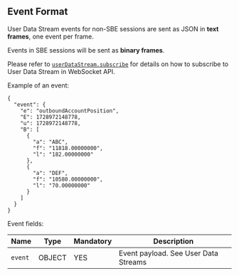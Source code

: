 ## Event Format

User Data Stream events for non-SBE sessions are sent as JSON in **text frames**, one event per frame.

Events in SBE sessions will be sent as **binary frames**.

Please refer to [`userDataStream.subscribe`](/docs/binance-spot-api-docs/websocket-api/user-data-stream-requests#user_data_stream_subscribe) for details on how to subscribe to User Data Stream in WebSocket API.

Example of an event:

```
{  
  "event": {  
    "e": "outboundAccountPosition",  
    "E": 1728972148778,  
    "u": 1728972148778,  
    "B": [  
      {  
        "a": "ABC",  
        "f": "11818.00000000",  
        "l": "182.00000000"  
      },  
      {  
        "a": "DEF",  
        "f": "10580.00000000",  
        "l": "70.00000000"  
      }  
    ]  
  }  
}
```

Event fields:

| Name | Type | Mandatory | Description |
| --- | --- | --- | --- |
| `event` | OBJECT | YES | Event payload. See User Data Streams |